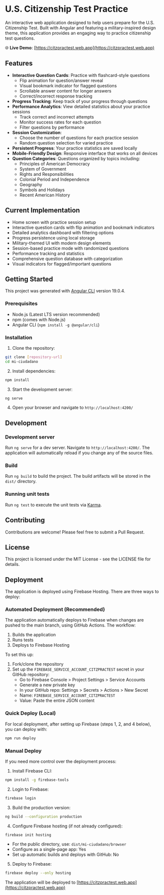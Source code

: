 # U.S. Citizenship Test Practice

An interactive web application designed to help users prepare for the U.S. Citizenship Test. Built with Angular and featuring a military-inspired design theme, this application provides an engaging way to practice citizenship test questions.

🌐 **Live Demo**: [https://citzpractest.web.app](https://citzpractest.web.app)

## Features

- **Interactive Question Cards**: Practice with flashcard-style questions
  - Flip animation for question/answer reveal
  - Visual bookmark indicator for flagged questions
  - Scrollable answer content for longer answers
  - Correct/incorrect response tracking
- **Progress Tracking**: Keep track of your progress through questions
- **Performance Analytics**: View detailed statistics about your practice sessions
  - Track correct and incorrect attempts
  - Monitor success rates for each question
  - Filter questions by performance
- **Session Customization**: 
  - Choose the number of questions for each practice session
  - Random question selection for varied practice
- **Persistent Progress**: Your practice statistics are saved locally
- **Mobile-Friendly Design**: Responsive interface that works on all devices
- **Question Categories**: Questions organized by topics including:
  - Principles of American Democracy
  - System of Government
  - Rights and Responsibilities
  - Colonial Period and Independence
  - Geography
  - Symbols and Holidays
  - Recent American History

## Current Implementation

- Home screen with practice session setup
- Interactive question cards with flip animation and bookmark indicators
- Detailed analytics dashboard with filtering options
- Progress persistence using local storage
- Military-themed UI with modern design elements
- Session-based practice mode with randomized questions
- Performance tracking and statistics
- Comprehensive question database with categorization
- Visual indicators for flagged/important questions

## Getting Started

This project was generated with [Angular CLI](https://github.com/angular/angular-cli) version 19.0.4.

### Prerequisites

- Node.js (Latest LTS version recommended)
- npm (comes with Node.js)
- Angular CLI (`npm install -g @angular/cli`)

### Installation

1. Clone the repository:
```bash
git clone [repository-url]
cd mi-ciudadano
```

2. Install dependencies:
```bash
npm install
```

3. Start the development server:
```bash
ng serve
```

4. Open your browser and navigate to `http://localhost:4200/`

## Development

### Development server

Run `ng serve` for a dev server. Navigate to `http://localhost:4200/`. The application will automatically reload if you change any of the source files.

### Build

Run `ng build` to build the project. The build artifacts will be stored in the `dist/` directory.

### Running unit tests

Run `ng test` to execute the unit tests via [Karma](https://karma-runner.github.io).

## Contributing

Contributions are welcome! Please feel free to submit a Pull Request.

## License

This project is licensed under the MIT License - see the LICENSE file for details.

## Deployment

The application is deployed using Firebase Hosting. There are three ways to deploy:

### Automated Deployment (Recommended)

The application automatically deploys to Firebase when changes are pushed to the main branch, using GitHub Actions. The workflow:
1. Builds the application
2. Runs tests
3. Deploys to Firebase Hosting

To set this up:
1. Fork/clone the repository
2. Set up the `FIREBASE_SERVICE_ACCOUNT_CITZPRACTEST` secret in your GitHub repository:
   - Go to Firebase Console > Project Settings > Service Accounts
   - Generate a new private key
   - In your GitHub repo: Settings > Secrets > Actions > New Secret
   - Name: `FIREBASE_SERVICE_ACCOUNT_CITZPRACTEST`
   - Value: Paste the entire JSON content

### Quick Deploy (Local)

For local deployment, after setting up Firebase (steps 1, 2, and 4 below), you can deploy with:
```bash
npm run deploy
```

### Manual Deploy

If you need more control over the deployment process:

1. Install Firebase CLI:
```bash
npm install -g firebase-tools
```

2. Login to Firebase:
```bash
firebase login
```

3. Build the production version:
```bash
ng build --configuration production
```

4. Configure Firebase hosting (if not already configured):
```bash
firebase init hosting
```
   - For the public directory, use: `dist/mi-ciudadano/browser`
   - Configure as a single-page app: Yes
   - Set up automatic builds and deploys with GitHub: No

5. Deploy to Firebase:
```bash
firebase deploy --only hosting
```

The application will be deployed to [https://citzpractest.web.app](https://citzpractest.web.app)

